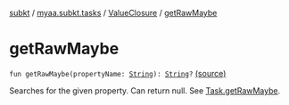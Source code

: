 [subkt](../../index.md) / [myaa.subkt.tasks](../index.md) / [ValueClosure](index.md) / [getRawMaybe](./get-raw-maybe.md)

# getRawMaybe

`fun getRawMaybe(propertyName: `[`String`](https://kotlinlang.org/api/latest/jvm/stdlib/kotlin/-string/index.html)`): `[`String`](https://kotlinlang.org/api/latest/jvm/stdlib/kotlin/-string/index.html)`?` [(source)](https://github.com/Myaamori/SubKt/blob/0.1.8/src/main/kotlin/myaa/subkt/tasks/tasks.kt#L497)

Searches for the given property. Can return null. See [Task.getRawMaybe](../org.gradle.api.-task/get-raw-maybe.md).

